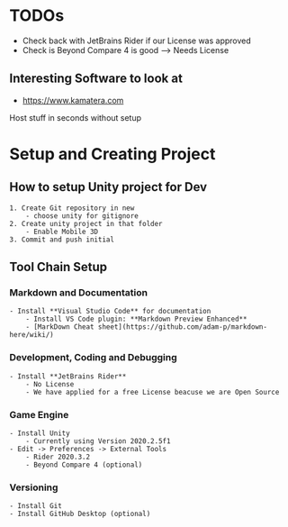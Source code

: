 
# TODOs

- Check back with JetBrains Rider if our License was approved
- Check is Beyond Compare 4 is good --> Needs License


## Interesting Software to look at
- https://www.kamatera.com





Host stuff in seconds without setup



# Setup and Creating Project

## How to setup Unity project for Dev

	1. Create Git repository in new 	
		- choose unity for gitignore
	2. Create unity project in that folder
		- Enable Mobile 3D
	3. Commit and push initial


## Tool Chain Setup

### Markdown and Documentation
	- Install **Visual Studio Code** for documentation
		- Install VS Code plugin: **Markdown Preview Enhanced**
		- [MarkDown Cheat sheet](https://github.com/adam-p/markdown-here/wiki/)

### Development, Coding and Debugging
	- Install **JetBrains Rider** 
		- No License
		- We have applied for a free License beacuse we are Open Source

### Game Engine
 	- Install Unity
		- Currently using Version 2020.2.5f1
	- Edit -> Preferences -> External Tools
		- Rider 2020.3.2
		- Beyond Compare 4 (optional)

### Versioning 

	- Install Git
	- Install GitHub Desktop (optional)

























